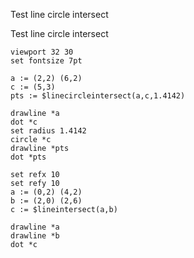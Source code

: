 Test line circle intersect

Test line circle intersect

```diagram
viewport 32 30
set fontsize 7pt

a := (2,2) (6,2)
c := (5,3)
pts := $linecircleintersect(a,c,1.4142)

drawline *a
dot *c
set radius 1.4142
circle *c
drawline *pts
dot *pts

set refx 10
set refy 10
a := (0,2) (4,2)
b := (2,0) (2,6)
c := $lineintersect(a,b)

drawline *a
drawline *b
dot *c
```
